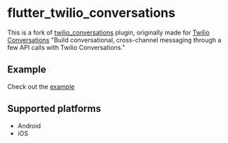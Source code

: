# flutter_twilio_conversations

This is a fork of [twilio_conversations](https://gitlab.com/twilio-flutter/conversations) plugin, originally made for [Twilio Conversations](https://www.twilio.com/docs/conversations) "Build conversational, cross-channel messaging through a few API calls with Twilio Conversations."

## Example
Check out the [example]([https://gitlab.com/twilio-flutter/conversations/tree/master/exampl](https://github.com/ShiftHackZ/Flutter-Twilio-Conversations-Plugin/tree/master/example)e)

## Supported platforms
- Android
- iOS
